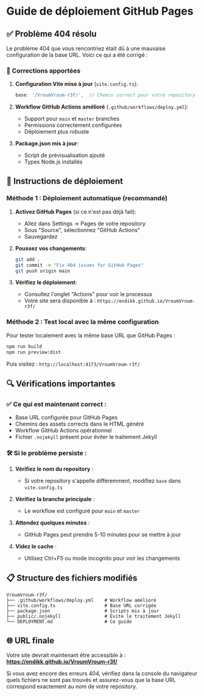 # Guide de déploiement GitHub Pages

## ✅ Problème 404 résolu

Le problème 404 que vous rencontriez était dû à une mauvaise configuration de la base URL. Voici ce qui a été corrigé :

### 🔧 Corrections apportées

1. **Configuration Vite mise à jour** (`vite.config.ts`):
   ```typescript
   base: '/VroumVroum-r3f/',  // Chemin correct pour votre repository
   ```

2. **Workflow GitHub Actions amélioré** (`.github/workflows/deploy.yml`):
   - Support pour `main` et `master` branches
   - Permissions correctement configurées
   - Déploiement plus robuste

3. **Package.json mis à jour**:
   - Script de prévisualisation ajouté
   - Types Node.js installés

## 🚀 Instructions de déploiement

### Méthode 1 : Déploiement automatique (recommandé)

1. **Activez GitHub Pages** (si ce n'est pas déjà fait):
   - Allez dans Settings → Pages de votre repository
   - Sous "Source", sélectionnez "GitHub Actions"
   - Sauvegardez

2. **Poussez vos changements**:
   ```bash
   git add .
   git commit -m "Fix 404 issues for GitHub Pages"
   git push origin main
   ```

3. **Vérifiez le déploiement**:
   - Consultez l'onglet "Actions" pour voir le processus
   - Votre site sera disponible à : `https://endikk.github.io/VroumVroum-r3f/`

### Méthode 2 : Test local avec la même configuration

Pour tester localement avec la même base URL que GitHub Pages :

```bash
npm run build
npm run preview:dist
```

Puis visitez : `http://localhost:4173/VroumVroum-r3f/`

## 🔍 Vérifications importantes

### ✅ Ce qui est maintenant correct :
- Base URL configurée pour GitHub Pages
- Chemins des assets corrects dans le HTML généré
- Workflow GitHub Actions opérationnel
- Fichier `.nojekyll` présent pour éviter le traitement Jekyll

### 🛠️ Si le problème persiste :

1. **Vérifiez le nom du repository** :
   - Si votre repository s'appelle différemment, modifiez `base` dans `vite.config.ts`

2. **Vérifiez la branche principale** :
   - Le workflow est configuré pour `main` et `master`

3. **Attendez quelques minutes** :
   - GitHub Pages peut prendre 5-10 minutes pour se mettre à jour

4. **Videz le cache** :
   - Utilisez Ctrl+F5 ou mode incognito pour voir les changements

## 📋 Structure des fichiers modifiés

```
VroumVroum-r3f/
├── .github/workflows/deploy.yml    # Workflow amélioré
├── vite.config.ts                  # Base URL corrigée
├── package.json                    # Scripts mis à jour
├── public/.nojekyll                # Évite le traitement Jekyll
└── DEPLOYMENT.md                   # Ce guide
```

## 🌐 URL finale

Votre site devrait maintenant être accessible à :
**https://endikk.github.io/VroumVroum-r3f/**

Si vous avez encore des erreurs 404, vérifiez dans la console du navigateur quels fichiers ne sont pas trouvés et assurez-vous que la base URL correspond exactement au nom de votre repository.
